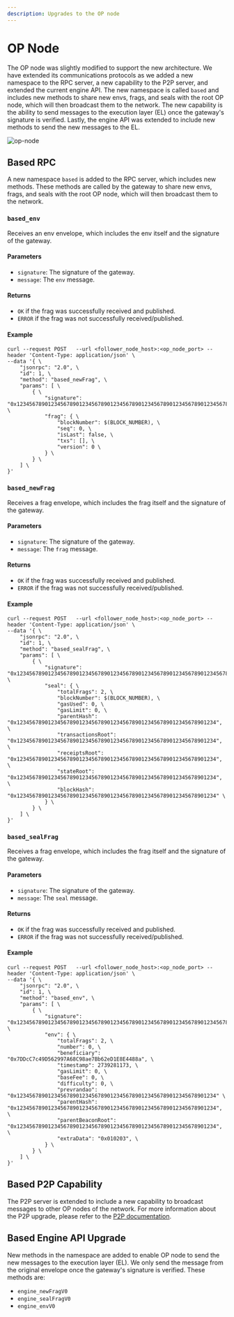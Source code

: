 ```yaml
---
description: Upgrades to the OP node
---
```


# OP Node

The OP node was slightly modified to support the new architecture. We have extended its communications protocols as we added a new namespace to the RPC server, a new capability to the P2P server, and extended the current engine API. The new namespace is called `based` and includes new methods to share new envs, frags, and seals with the root OP node, which will then broadcast them to the network. The new capability is the ability to send messages to the execution layer (EL) once the gateway's signature is verified. Lastly, the engine API was extended to include new methods to send the new messages to the EL.

![op-node](./architecture.png)

## Based RPC

A new namespace `based` is added to the RPC server, which includes new methods. These methods are called by the gateway to share new envs, frags, and seals with the root OP node, which will then broadcast them to the network.

### `based_env`

Receives an env envelope, which includes the env itself and the signature of the gateway.

#### Parameters

- `signature`: The signature of the gateway.
- `message`: The `env` message.

#### Returns

- `OK` if the frag was successfully received and published.
- `ERROR` if the frag was not successfully received/published.

#### Example

```
curl --request POST   --url <follower_node_host>:<op_node_port> --header 'Content-Type: application/json' \
--data '{ \
    "jsonrpc": "2.0", \
    "id": 1, \
    "method": "based_newFrag", \
    "params": [ \
        { \
            "signature": "0x1234567890123456789012345678901234567890123456789012345678901234567890123456789012345678901234567890123456789012345678901234567890",  \
            "frag": { \
                "blockNumber": $(BLOCK_NUMBER), \
                "seq": 0, \
                "isLast": false, \
                "txs": [], \
                "version": 0 \
            } \
        } \
    ] \
}'
```

### `based_newFrag`

Receives a frag envelope, which includes the frag itself and the signature of the gateway.

#### Parameters

- `signature`: The signature of the gateway.
- `message`: The `frag` message.

#### Returns

- `OK` if the frag was successfully received and published.
- `ERROR` if the frag was not successfully received/published.

#### Example

```Shell
curl --request POST   --url <follower_node_host>:<op_node_port> --header 'Content-Type: application/json' \
--data '{ \
    "jsonrpc": "2.0", \
    "id": 1, \
    "method": "based_sealFrag", \
    "params": [ \
        { \
            "signature": "0x1234567890123456789012345678901234567890123456789012345678901234567890123456789012345678901234567890123456789012345678901234567890",  \
            "seal": { \
                "totalFrags": 2, \
                "blockNumber": $(BLOCK_NUMBER), \
                "gasUsed": 0, \
                "gasLimit": 0, \
                "parentHash": "0x1234567890123456789012345678901234567890123456789012345678901234", \
                "transactionsRoot": "0x1234567890123456789012345678901234567890123456789012345678901234", \
                "receiptsRoot": "0x1234567890123456789012345678901234567890123456789012345678901234", \
                "stateRoot": "0x1234567890123456789012345678901234567890123456789012345678901234", \
                "blockHash": "0x1234567890123456789012345678901234567890123456789012345678901234" \
            } \
        } \
    ] \
}'
```

### `based_sealFrag`

Receives a frag envelope, which includes the frag itself and the signature of the gateway.

#### Parameters

- `signature`: The signature of the gateway.
- `message`: The `seal` message.

#### Returns

- `OK` if the frag was successfully received and published.
- `ERROR` if the frag was not successfully received/published.

#### Example

```Shell
curl --request POST   --url <follower_node_host>:<op_node_port> --header 'Content-Type: application/json' \
--data '{ \
    "jsonrpc": "2.0", \
    "id": 1, \
    "method": "based_env", \
    "params": [ \
        { \
            "signature": "0x1234567890123456789012345678901234567890123456789012345678901234567890123456789012345678901234567890123456789012345678901234567890",  \
            "env": { \
                "totalFrags": 2, \
                "number": 0, \
                "beneficiary": "0x7DDcC7c49D562997A68C98ae7Bb62eD1E8E4488a", \
                "timestamp": 2739281173, \
                "gasLimit": 0, \
                "baseFee": 0, \
                "difficulty": 0, \
                "prevrandao": "0x1234567890123456789012345678901234567890123456789012345678901234" \
                "parentHash": "0x1234567890123456789012345678901234567890123456789012345678901234", \
                "parentBeaconRoot": "0x1234567890123456789012345678901234567890123456789012345678901234", \
                "extraData": "0x010203", \
            } \
        } \
    ] \
}'
```

## Based P2P Capability

The P2P server is extended to include a new capability to broadcast messages to other OP nodes of the network. For more information about the P2P upgrade, please refer to the [P2P documentation](./p2p.md).

## Based Engine API Upgrade

New methods in the namespace are added to enable OP node to send the new messages to the execution layer (EL). We only send the message from the original envelope once the gateway's signature is verified. These methods are:

- `engine_newFragV0`
- `engine_sealFragV0`
- `engine_envV0`
